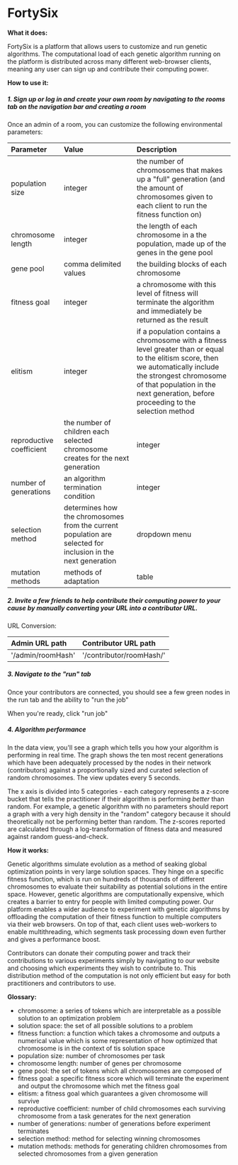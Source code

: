 # FortySix

**What it does:**

FortySix is a platform that allows users to customize and run genetic algorithms. The computational load of each genetic algorithm running on the platform is distributed across many different web-browser clients, meaning any user can sign up and contribute their computing power.

**How to use it:**

##### 1. Sign up or log in and create your own room by navigating to the rooms tab on the navigation bar and creating a room

   Once an admin of a room, you can customize the following environmental parameters:

   | Parameter | Value | Description |
   |:------------- |:-------------|:-----|
   | population size | integer | the number of chromosomes that makes up a "full" generation (and the amount of chromosomes given to each client to run the fitness function on) |
   | chromosome length | integer | the length of each chromosome in a the population, made up of the genes in the gene pool |
   | gene pool | comma delimited values | the building blocks of each chromosome |
   | fitness goal | integer | a chromosome with this level of fitness will terminate the algorithm and immediately be returned as the result |
   | elitism | integer | if a population contains a chromosome with a fitness level greater than or equal to the elitism score, then we automatically include the strongest chromosome of that population in the next generation, before proceeding to the selection method |
   | reproductive coefficient | the number of children each selected chromosome creates for the next generation | integer |
   | number of generations | an algorithm termination condition |  integer |
   | selection method | determines how the chromosomes from the current population are selected for inclusion in the next generation | dropdown menu |
   | mutation methods | methods of adaptation | table |

##### 2. Invite a few friends to help contribute their computing power to your cause by manually converting your URL into a contributor URL.

   URL Conversion:

   | Admin URL path | Contributor URL path |
   |:----------|:-------------|
   | '/admin/roomHash' | '/contributor/roomHash/' |

##### 3. Navigate to the "run" tab

   Once your contributors are connected, you should see a few green nodes in the run tab and the ability to "run the job"
   
   When you're ready, click "run job"
   
##### 4. Algorithm performance

   In the data view, you'll see a graph which tells you how your algorithm is performing in real time. The graph shows the ten most recent    generations which have been adequately processed by the nodes in their network (contributors) against a proportionally sized and          curated selection of random chromosomes. The view updates every 5 seconds.
   
   The x axis is divided into 5 categories - each category represents a z-score bucket that tells the practitioner if their algorithm is      performing *better* than random. For example, a genetic algorithm with no parameters should report a graph with a very high density in    the "random" category because it should theoretically not be performing better than random. The z-scores reported are calculated          through a log-transformation of fitness data and measured against random guess-and-check.

**How it works:**

Genetic algorithms simulate evolution as a method of seaking global optimization points in very large solution spaces. They hinge on a specific fitness function, which is run on hundreds of thousands of different chromosomes to evaluate their suitability as potential solutions in the entire space. However, genetic algorithms are computationally expensive, which creates a barrier to entry for people with limited computing power. Our platform enables a wider audience to experiment with genetic algorithms by offloading the computation of their fitness function to multiple computers via their web browsers. On top of that, each client uses web-workers to enable multithreading, which segments task processing down even further and gives a performance boost. 

Contributors can donate their computing power and track their contributions to various experiments simply by navigating to our website and choosing which experiments they wish to contribute to. This distribution method of the computation is not only efficient but easy for both practitioners and contributors to use.

**Glossary:**

 - chromosome: a series of tokens which are interpretable as a possible solution to an optimization problem
 - solution space: the set of all possible solutions to a problem
 - fitness function: a function which takes a chromosome and outputs a numerical value which is some representation of how optimized that chromosome is in the context of tis solution space
 - population size: number of chromosomes per task
 - chromosome length: number of genes per chromosome
 - gene pool: the set of tokens which all chromosomes are composed of
 - fitness goal: a specific fitness score which will terminate the experiment and output the chromosome which met the fitness goal
 - elitism: a fitness goal which guarantees a given chromosome will survive
 - reproductive coefficient: number of child chromosomes each surviving chromosome from a task generates for the next generation
 - number of generations: number of generations before experiment terminates
 - selection method: method for selecting winning chromosomes
 - mutation methods: methods for generating children chromosomes from selected chromosomes from a given generation

